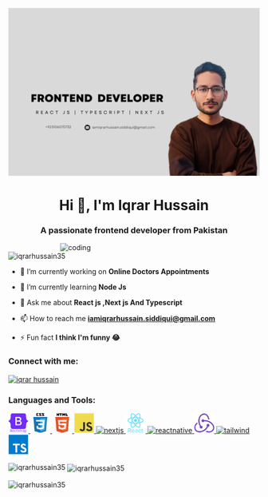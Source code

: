 ![logo](https://github.com/IqrarHussain35/IqrarHussain35/blob/main/githubbanner2.png)
<h1 align="center">Hi 👋, I'm Iqrar Hussain</h1>
<h3 align="center">A passionate frontend developer from Pakistan</h3>
<img align='right' alt='coding' width='400' src='https://user-images.githubusercontent.com/69011963/137184767-79a13ec7-1bb3-4341-a6da-3a149c9c159a.gif'/>
<p align="left"> <img src="https://komarev.com/ghpvc/?username=iqrarhussain35&label=Profile%20views&color=0e75b6&style=flat" alt="iqrarhussain35" /> </p>

- 🔭 I’m currently working on **Online Doctors Appointments**

- 🌱 I’m currently learning **Node Js**

- 💬 Ask me about **React js ,Next js And Typescript**

- 📫 How to reach me **iamiqrarhussain.siddiqui@gmail.com**

- ⚡ Fun fact **I think I'm funny 😂**

<h3 align="left">Connect with me:</h3>
<p align="left">
<a href="https://linkedin.com/in/iqrar-hussain-siddiqui" target="blank"><img align="center" src="https://raw.githubusercontent.com/rahuldkjain/github-profile-readme-generator/master/src/images/icons/Social/linked-in-alt.svg" alt="iqrar hussain" height="30" width="40" /></a>
</p>

<h3 align="left">Languages and Tools:</h3>
<p align="left"> <a href="https://getbootstrap.com" target="_blank" rel="noreferrer"> <img src="https://raw.githubusercontent.com/devicons/devicon/master/icons/bootstrap/bootstrap-plain-wordmark.svg" alt="bootstrap" width="40" height="40"/> </a> <a href="https://www.w3schools.com/css/" target="_blank" rel="noreferrer"> <img src="https://raw.githubusercontent.com/devicons/devicon/master/icons/css3/css3-original-wordmark.svg" alt="css3" width="40" height="40"/> </a> <a href="https://www.w3.org/html/" target="_blank" rel="noreferrer"> <img src="https://raw.githubusercontent.com/devicons/devicon/master/icons/html5/html5-original-wordmark.svg" alt="html5" width="40" height="40"/> </a> <a href="https://developer.mozilla.org/en-US/docs/Web/JavaScript" target="_blank" rel="noreferrer"> <img src="https://raw.githubusercontent.com/devicons/devicon/master/icons/javascript/javascript-original.svg" alt="javascript" width="40" height="40"/> </a> <a href="https://nextjs.org/" target="_blank" rel="noreferrer"> <img src="https://cdn.worldvectorlogo.com/logos/nextjs-2.svg" alt="nextjs" width="40" height="40"/> </a> <a href="https://reactjs.org/" target="_blank" rel="noreferrer"> <img src="https://raw.githubusercontent.com/devicons/devicon/master/icons/react/react-original-wordmark.svg" alt="react" width="40" height="40"/> </a> <a href="https://reactnative.dev/" target="_blank" rel="noreferrer"> <img src="https://reactnative.dev/img/header_logo.svg" alt="reactnative" width="40" height="40"/> </a> <a href="https://redux.js.org" target="_blank" rel="noreferrer"> <img src="https://raw.githubusercontent.com/devicons/devicon/master/icons/redux/redux-original.svg" alt="redux" width="40" height="40"/> </a> <a href="https://tailwindcss.com/" target="_blank" rel="noreferrer"> <img src="https://www.vectorlogo.zone/logos/tailwindcss/tailwindcss-icon.svg" alt="tailwind" width="40" height="40"/> </a> <a href="https://www.typescriptlang.org/" target="_blank" rel="noreferrer"> <img src="https://raw.githubusercontent.com/devicons/devicon/master/icons/typescript/typescript-original.svg" alt="typescript" width="40" height="40"/> </a> </p>

<p><img align="left" src="https://github-readme-stats.vercel.app/api/top-langs?username=iqrarhussain35&show_icons=true&locale=en&layout=compact" alt="iqrarhussain35" /></p>

<p>&nbsp;<img align="center" src="https://github-readme-stats.vercel.app/api?username=iqrarhussain35&show_icons=true&locale=en" alt="iqrarhussain35" /></p>

<p><img align="center" src="https://github-readme-streak-stats.herokuapp.com/?user=iqrarhussain35&" alt="iqrarhussain35" /></p>
